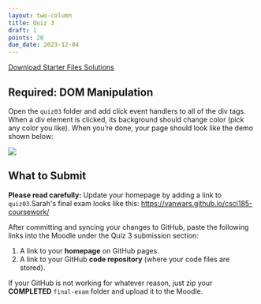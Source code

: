 ```yaml
---
layout: two-column
title: Quiz 3
draft: 1
points: 20
due_date: 2023-12-04
---
```


<style>
    img.preview {
        max-width: 60%;
        min-width: 500px;
    }
</style>


<a href="/spring2024/course-files/activities/quiz03.zip" class="nu-button">Download Starter Files <i class="fas fa-download"></i></a> <a href="/spring2024/course-files/activities/quiz03_answers.zip" class="button">Solutions <i class="fas fa-download"></i></a>

## Required: DOM Manipulation
Open the `quiz03` folder and add click event handlers to all of the div tags. When a div element is clicked, its background should change color (pick any color you like). When you’re done, your page should look like the demo shown below:


<img class="medium frame" src="/spring2024/assets/images/quizzes/quiz03/exercise01.gif" />

## What to Submit
**Please read carefully:** Update your homepage by adding a link to `quiz03`.Sarah's final exam looks like this: <a href="https://vanwars.github.io/csci185-coursework/" target="_blank">https://vanwars.github.io/csci185-coursework/</a>

After committing and syncing your changes to GitHub, paste the following links into the Moodle under the Quiz 3 submission section:

1. A link to your **homepage** on GitHub pages.
2. A link to your GitHub **code repository** (where your code files are stored).

If your GitHub is not working for whatever reason, just zip your **COMPLETED** `final-exam` folder and upload it to the Moodle.